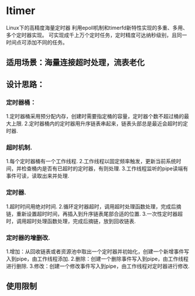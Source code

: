 # ltimer
Linux下的高精度海量定时器
利用epoll机制和timerfd新特性实现的多重、多用、多个定时器实现。
可实现成千上万个定时任务，定时精度可达纳秒级别，且同一时间点可添加不同的任务。

## 适用场景：海量连接超时处理，流表老化

## 设计思路：
### 定时器桶：
1.定时器桶采用预分配内存，创建时需要指定桶的容量，定时器个数不超过桶的最大上限.
2.定时器桶内的定时器用升序链表串起来，链表头部总是最近会超时的定时器.

### 超时机制.
1.每个定时器桶有一个工作线程.
2.工作线程以固定频率触发，更新当前系统时间，并检查桶内是否有已超时的定时器，有则处理.
3.工作线程监听的pipe读端有事件可读，读取出来并处理.

### 定时器.
1.超时时间用绝对时间.
2.循环定时器超时，调用超时处理函数处理，完成后摘链，重新设置超时时间，再插入到升序链表尾部合适的位置.
3.一次性定时器超时，调用超时处理函数处理，完成后摘链，放到回收链表.

### 定时器的增删改.
1.增加：从回收链表或者资源池中取出一个定时器并初始化，创建一个新增事件写入到pipe，由工作线程添加.
2.删除：创建一个删除事件写入到pipe，由工作线程进行删除.
3.修改：创建一个修改事件写入到pipe，由工作线程对定时器进行修改.

## 使用限制

